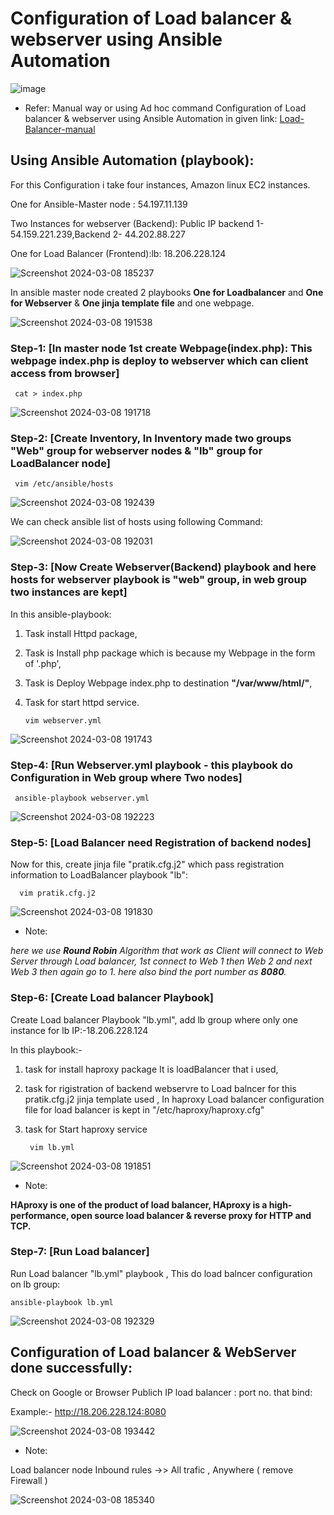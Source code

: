 # Configuration of Load balancer & webserver using Ansible Automation
![image](https://github.com/user-attachments/assets/f27fa663-6563-470f-bd12-b331e1f2d12a)

- Refer:
Manual way or using Ad hoc command Configuration of Load balancer & webserver using Ansible Automation in given link:
[Load-Balancer-manual](https://github.com/Pratikshinde55/Load-Balancer.git) 

## Using Ansible Automation (playbook):

For this Configuration i take four instances, Amazon linux EC2 instances.

One for  Ansible-Master node :   54.197.11.139

Two Instances for webserver (Backend): Public IP  backend 1- 54.159.221.239,Backend  2- 44.202.88.227

One for Load Balancer (Frontend):lb: 18.206.228.124

![Screenshot 2024-03-08 185237](https://github.com/Pratikshinde55/Ansible-loadBalancer-webserver-configuration/assets/145910708/3a8443c8-80f3-403d-bc7b-4d5b411f6f56)

In ansible master node created 2 playbooks **One for Loadbalancer** and **One for Webserver** & **One jinja template file** and one webpage.

![Screenshot 2024-03-08 191538](https://github.com/Pratikshinde55/Ansible-loadBalancer-webserver-configuration/assets/145910708/8762d476-644d-497e-b0e4-5b2c24c2b34f)

### Step-1: [In master node 1st create Webpage(index.php): This webpage index.php is deploy to webserver which can client access from browser]
     
     cat > index.php

![Screenshot 2024-03-08 191718](https://github.com/Pratikshinde55/Ansible-loadBalancer-webserver-configuration/assets/145910708/7e46d046-7a9b-4ad0-8a46-f329681c06b5)

### Step-2: [Create Inventory, In Inventory made two groups "Web" group for webserver nodes & "lb" group for LoadBalancer node]
     
     vim /etc/ansible/hosts

![Screenshot 2024-03-08 192439](https://github.com/Pratikshinde55/Ansible-loadBalancer-webserver-configuration/assets/145910708/c7222013-3942-48d7-abf2-80024384fa12)

We can check ansible list of hosts using following Command:

![Screenshot 2024-03-08 192031](https://github.com/Pratikshinde55/Ansible-loadBalancer-webserver-configuration/assets/145910708/c4e3522a-b1ff-432d-bf88-e30377fff6a0)

### Step-3: [Now Create Webserver(Backend) playbook and here hosts for webserver playbook is "web" group, in web group two instances are kept]

In this ansible-playbook:
1. Task install Httpd package,
2. Task is Install php package which is because my Webpage in the form of '.php',
3. Task is Deploy Webpage index.php to destination **"/var/www/html/"**,
4. Task for start httpd service.
     
       vim webserver.yml

![Screenshot 2024-03-08 191743](https://github.com/Pratikshinde55/Ansible-loadBalancer-webserver-configuration/assets/145910708/307945c7-0c30-4c0b-bcee-e35ed336d058)

### Step-4: [Run Webserver.yml playbook - this playbook do Configuration in Web group where Two nodes]
     
     ansible-playbook webserver.yml

![Screenshot 2024-03-08 192223](https://github.com/Pratikshinde55/Ansible-loadBalancer-webserver-configuration/assets/145910708/40949559-4c32-4cd7-abc9-a4f8e64168d7)

### Step-5: [Load Balancer need Registration of backend nodes]

Now for this, create jinja file "pratik.cfg.j2" which pass registration information to LoadBalancer playbook "lb":
      
      vim pratik.cfg.j2

![Screenshot 2024-03-08 191830](https://github.com/Pratikshinde55/Ansible-loadBalancer-webserver-configuration/assets/145910708/ea5a34da-3cc3-470d-95fb-8cc861e69ba1)

- Note:

*here we use **Round Robin** Algorithm that work as Client will connect to Web Server through Load balancer, 1st connect to Web 1 then Web 2 and next Web 3 then 
again go to 1. here also bind the port number as **8080**.*

### Step-6: [Create Load balancer Playbook]

Create Load balancer Playbook "lb.yml", add lb group where only one instance for lb IP:-18.206.228.124

In this playbook:-
1. task for install haproxy package It is loadBalancer that i used,
2. task for rigistration of backend webservre to Load balncer for this pratik.cfg.j2 jinja template used , In haproxy Load balancer configuration file for load 
balancer is kept in "/etc/haproxy/haproxy.cfg"
3. task for Start haproxy service

        vim lb.yml

![Screenshot 2024-03-08 191851](https://github.com/Pratikshinde55/Ansible-loadBalancer-webserver-configuration/assets/145910708/bd60bfcf-8a66-49ae-aa38-3478aa5398a4)

- Note:

**HAproxy is one of the product of load balancer, HAproxy is a high-performance, open source load balancer & reverse proxy for HTTP and TCP.**

### Step-7: [Run Load balancer]

Run Load balancer "lb.yml" playbook , This do load balncer configuration on lb group:

    ansible-playbook lb.yml

![Screenshot 2024-03-08 192329](https://github.com/Pratikshinde55/Ansible-loadBalancer-webserver-configuration/assets/145910708/006b2f23-342c-49b9-a1b2-adc0f95d6685)


## Configuration of Load balancer & WebServer done successfully:

Check on Google or Browser Publich IP load balancer : port no. that bind:

Example:- http://18.206.228.124:8080

![Screenshot 2024-03-08 193442](https://github.com/Pratikshinde55/Ansible-loadBalancer-webserver-configuration/assets/145910708/823b6f21-2453-4580-9369-ef92c9e1ed26)

- Note:

Load balancer node Inbound rules ->> All trafic , Anywhere ( remove Firewall )

![Screenshot 2024-03-08 185340](https://github.com/Pratikshinde55/Ansible-loadBalancer-webserver-configuration/assets/145910708/16ee3cf8-f783-4ea8-8dd4-f019dce74bb8)
